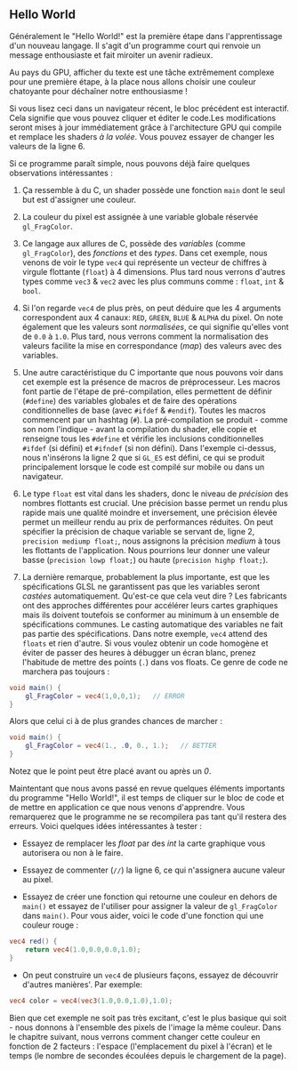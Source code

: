 ## Hello World

Généralement le "Hello World!" est la première étape dans l'apprentissage d'un nouveau langage. Il s'agit d'un programme court qui renvoie un message enthousiaste et fait miroiter un avenir radieux.

Au pays du GPU, afficher du texte est une tâche extrêmement complexe pour une première étape, à la place nous allons choisir une couleur chatoyante pour déchaîner notre enthousiasme !

<div class="codeAndCanvas" data="hello_world.frag"></div>

Si vous lisez ceci dans un navigateur récent, le bloc précédent est interactif. Cela signifie que vous pouvez cliquer et éditer le code.Les modifications seront mises à jour immédiatement grâce à l'architecture GPU qui compile et remplace les shaders *à la volée*. Vous pouvez essayer de changer les valeurs de la ligne 6.

Si ce programme paraît simple, nous pouvons déjà faire quelques observations intéressantes :

1. Ça ressemble à du C, un shader possède une fonction `main` dont le seul but est d'assigner une couleur.

2. La couleur du pixel est assignée à une variable globale réservée `gl_FragColor`.

3. Ce langage aux allures de C, possède des *variables* (comme `gl_FragColor`), des *fonctions* et des *types*. Dans cet exemple, nous venons de voir le type `vec4` qui représente un vecteur de chiffres à virgule flottante (`float`) à 4 dimensions. Plus tard nous verrons d'autres types comme `vec3` & `vec2` avec les plus communs comme : `float`, `int` & `bool`.

4. Si l'on regarde `vec4` de plus près, on peut déduire que les 4 arguments correspondent aux 4 canaux: `RED`, `GREEN`, `BLUE` & `ALPHA` du pixel. On note également que les valeurs sont *normalisées*, ce qui signifie qu'elles vont de `0.0` à `1.0`. Plus tard, nous verrons comment la normalisation des valeurs facilite la mise en correspondance (*map*) des valeurs avec des variables.

5. Une autre caractéristique du C importante que nous pouvons voir dans cet exemple est la présence de macros de préprocesseur. Les macros font partie de l'étape de pré-compilation, elles permettent de définir (`#define`) des variables globales et de faire des opérations conditionnelles de base (avec `#ifdef` & `#endif`). Toutes les macros commencent par un hashtag (`#`). La pré-compilation se produit - comme son nom l'indique - avant la compilation du shader, elle copie et renseigne tous les `#define` et vérifie les inclusions conditionnelles `#ifdef` (si défini) et `#ifndef` (si non défini). Dans l'exemple ci-dessus, nous n'insérons la ligne 2 que si `GL_ES` est défini, ce qui se produit principalement lorsque le code est compilé sur mobile ou dans un navigateur.

6. Le type `float` est vital dans les shaders, donc le niveau de *précision* des nombres flottants est crucial. Une précision basse permet un rendu plus rapide mais une qualité moindre et inversement, une précision élevée permet un meilleur rendu au prix de performances réduites. On peut spécifier la précision de chaque variable se servant de, ligne 2, `precision mediump float;`, nous assignons la précision *medium* à tous les flottants de l'application. Nous pourrions leur donner une valeur basse (`precision lowp float;`) ou haute (`precision highp float;`).

7. La dernière remarque, probablement la plus importante, est que les spécifications GLSL ne garantissent pas que les variables seront *castées* automatiquement. Qu'est-ce que cela veut dire ? Les fabricants ont des approches différentes pour accélérer leurs cartes graphiques mais ils doivent toutefois se conformer au minimum à un ensemble de spécifications communes. Le casting automatique des variables ne fait pas partie des spécifications. Dans notre exemple, `vec4` attend des `floats` et rien d'autre. Si vous voulez obtenir un code homogène et éviter de passer des heures à débugger un écran blanc, prenez l'habitude de mettre des points (`.`) dans vos floats. Ce genre de code ne marchera pas toujours :

```glsl
void main() {
    gl_FragColor = vec4(1,0,0,1);   // ERROR
}
```
Alors que celui ci à de plus grandes chances de marcher :

```glsl
void main() {
    gl_FragColor = vec4(1., .0, 0., 1.);   // BETTER
}
```
Notez que le point peut être placé avant ou après un *0*.

Maintentant que nous avons passé en revue quelques éléments importants du programme "Hello World!", il est temps de cliquer sur le bloc de code et de mettre en application ce que nous venons d'apprendre.
Vous remarquerez que le programme ne se recompilera pas tant qu'il restera des erreurs. Voici quelques idées intéressantes à tester :

* Essayez de remplacer les *float* par des *int* la carte graphique vous autorisera ou non à le faire.

* Essayez de commenter (`//`) la ligne 6, ce qui n'assignera aucune valeur au pixel.

* Essayez de créer une fonction qui retourne une couleur en dehors de `main()` et essayez de l'utiliser pour assigner la valeur de `gl_FragColor` dans `main()`. Pour vous aider, voici le code d'une fonction qui une couleur rouge :

```glsl
vec4 red() {
    return vec4(1.0,0.0,0.0,1.0);
}
```

* On peut construire un `vec4` de plusieurs façons, essayez de découvrir d'autres manières'. Par exemple:

```glsl
vec4 color = vec4(vec3(1.0,0.0,1.0),1.0);
```

Bien que cet exemple ne soit pas très excitant, c'est le plus basique qui soit - nous donnons à l'ensemble des pixels de l'image la même couleur. Dans le chapitre suivant, nous verrons comment changer cette couleur en fonction de 2 facteurs : l'espace (l'emplacement du pixel à l'écran) et le temps (le nombre de secondes écoulées depuis le chargement de la page).
